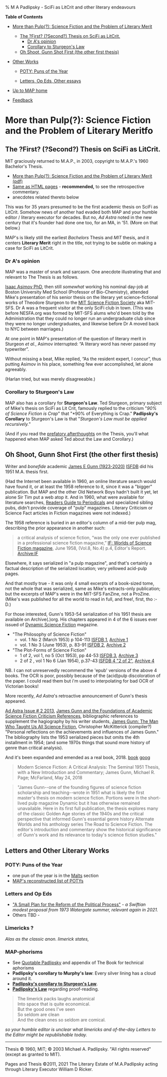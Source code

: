 % M A Padlipsky - SciFi as LitCrit and other literary endeavours


**Table of Contents**

* [More than Pulp(?): Science Fiction and the Problem of Literary Merit](#more-than-pulp-science-fiction-and-the-problem-of-literary-merit)

   * [The ?First? (?Second?) Thesis on SciFi as LitCrit.](#the-first-second-thesis-on-scifi-as-litcrit.)
	   - [Dr A's opinion](#dr-as-opinion)
	   - [Corollary to Sturgeon's Law](#corollary-to-sturgeons-law)
   * [Oh Shoot, Gunn Shot First (the other first thesis)](#oh-shoot-gunn-shot-first-the-other-first-thesis)

* [Other Works](#letters-and-other-literary-works)

    - [POTY: Puns of the Year](#poty-puns-of-the-year)

    - [Letters, Op Eds, Other essays](#letters-and-op-eds)


* [Up to MAP home](../)

* [Feedback](https://github.com/n1vux/articles/issues/new/choose)


# More than Pulp(?): Science Fiction and the Problem of Literary Meritfo


## The ?First? (?Second?) Thesis on SciFi as LitCrit.

MIT graciously returned to M.A.P., in 2003, copyright to M.A.P.'s 1960 Bachelor's Thesis. 

* [More than Pulp(?): Science Fiction and the Problem of Literary Merit (pdf)](./SciFi/TheThesis.pdf)
* [Same as HTML pages](./tt/0cover-t.html) - **recommended,** to see the retrospective commentary.
* anecdotes related thereto below


This was for 35 years presumed to be the first academic thesis on SciFi as LitCrit.
Somehow news of another had evaded both MAP and your humble editor / literary executor for decades.
But no, *Ad Astra* noted in the new century that it's founder had done one too, for an MA, in '51. (More on that below.)

MAP's is likely still the earliest *Bachelors* Thesis and *MIT* thesis, and it centers **Literary Merit** right in the title, not trying to be subtle on making a case for SciFi as LitCrit.

### Dr A's opinion

MAP was a master of snark and sarcasm. One anecdote illustrating that and relevant to The Thesis is as follows.

[Isaac Asimov PhD](https://en.wikipedia.org/wiki/Isaac_Asimov), then still *somewhat* working his nominal day-job at Boston University Med School (Professor of Bio-Chemistry), attended Mike's presentation of his senior thesis on the literary yet science-fictional works of Theodore Sturgeon to the [MIT Science Fiction Society](mitsfs.mit.edu) aka MIT-SFS. Dr A was a frequent visitor at the only SciFi club in town. (This was before NESFA.org was formed by MIT-SFS alums who'd been told by the Administration that they could no longer run an undergraduate club since they were no longer undergraduates, and likewise before Dr A moved back to NYC between marriages.)

At one point in MAP's presentation of the question of literary merit in Sturgeon *et al.*, Asimov interrupted:  “A literary word has never passed my typewriter”.

Without missing a beat, Mike replied, “As the resident expert, I concur”, thus
putting Asimov in his place, something few ever accomplished, let alone agreeably.

(Harlan tried, but was merely disagreeable.)

### Corollary to Sturgeon's Law

MAP also has a corollary for **Sturgeon's Law**. Ted Sturgeon, primary subject of Mike's thesis on SciFi as Lit Crit, famously replied to the criticism  "*90% of Science Fiction is Crap*" that "*90% of Everything is Crap."  **Padlipsky's Corollary** to Sturgeon's Law is that "*Sturgeon's Law must be applied recursively.*"  

(And if you read the [prefatory afterthoughts](./tt/01about.html) on the Thesis, you'll what happened when MAP asked Ted about the Law and Corollary.)

## Oh Shoot, Gunn Shot First (the other first thesis)

Writer and *bonefide* academic [James E Gunn (1923-2020)](https://en.wikipedia.org/wiki/James_E._Gunn_%28writer%29) [ISFDB](http://www.isfdb.org/cgi-bin/ea.cgi?1162) did his 1951 M.A. thesis first.

(Had the Internet been available in 1960, an online literature search would have found it, or at least the 1958 reference to it, since it was a "bigger" publication. But MAP and the other Old Network Boys hadn't built it yet, let alone Sir Tim put a web atop it. And in 1960, what were available for literature searches, [Readers Guide to Periodicals](https://en.wikipedia.org/wiki/Readers%27_Guide_to_Periodical_Literature) and specialized sibling pubs, didn't provide coverage of "pulp" magazines. Literary Criticism or Science Fact articles in Fiction magazines were not indexed.)

The 1958 reference is buried in an editor's column of a mid-tier pulp mag, describing the prior appearance in another such:

> a critical analysis of science fiction, “was the only one ever published in a professional science fiction magazine,” 
> [IF: Worlds of Science Fiction magazine](https://en.wikipedia.org/wiki/If_%28magazine%29), June 1958, (Vol.8, No.4) p.4, Editor's Report.
> [Archive:IF](https://archive.org/details/1958-06_IF/page/n5/mode/1up?view=theater)


Elsewhere, it says serialized in "a pulp magazine", and that's certainly a factual description of the serialized location; very yellowed acid-pulp pages.

And that mostly true - it was only 4 small excerpts of a book-sized tome, not the whole that was serialized, same as Mike's extracts-only publication; but the excerpts of MAP's were in the MIT-SFS FanZine, not a ProZine. (Mike's was published for all the world to read in full, and free!, first, tho :-D.)

For those interested, Gunn's 1953-54 serialization of his 1951 thesis are available on Archive(.)org. His chapters appeared in 4 of the 6 issues ever issued of [Dynamic Science Fiction](https://en.wikipedia.org/wiki/Dynamic_Science_Fiction) magazine. 


*  "The Philosophy of Science Fiction" 
   -  vol. 1 No 2 (March 1953) p 104-113
      [ISFDB 1](http://www.isfdb.org/cgi-bin/title.cgi?239341),
      [Archive 1](https://archive.org/details/Dynamic_Science_Fiction_v01n02_1953-03_Gorgon776/page/n103/mode/2up)
    - vol. 1 No 3 (June 1953), p. 83-91
      [ISFDB 2](http://www.isfdb.org/cgi-bin/title.cgi?243111),
      [Archive 2](https://archive.org/details/Dynamic_Science_Fiction_v01n03_1953-06_slpn/page/n81/mode/2up)
 * "The Plot-Forms of Science Fiction"
     - 1 of 2, vol 1, no 5 (Oct 1953), pp 44-53 
       [ISFDB 3](http://www.isfdb.org/cgi-bin/title.cgi?249361),
       [Archive 3](https://archive.org/details/Dynamic_Science_Fiction_v01n05_1953-10_slpn/page/n43/mode/2up)
	- 2 of 2 , vol 1 No 6 (Jan 1954), p.37-43 
      [ISFDB 4 "2 of 2"](http://www.isfdb.org/cgi-bin/title.cgi?254761),
      [Archive 4](https://archive.org/details/Dynamic_Science_Fiction_v01n06_1954-01_sleipnir-reconstructed/page/n35/mode/2up)

NB. I can not unreservedly recommend the 'epub' versions of the above 4 books.  The OCR is poor, possibly because of the (acid)pulp discoloration of the paper. I could read them but i'm used to interpolating for bad OCR of Victorian books!

More recently, *Ad Astra*'s retroactive announcement of Gunn's thesis appeared. 

[Ad Astra Issue # 2 2013](https://www.adastrasf.com/category/issue-2/), 
[James Gunn and the Foundations of Academic Science Fiction Criticism References](https://www.adastrasf.com/jim-academic-sf-criticiscm-references/), bibliographic references to supplement the hagiography by his writer students, 
[James Gunn: The Man Who Taught Us All Science Fiction](https://www.adastrasf.com/james-gunn-the-man-who-taught-us-all-science-fiction/), Christopher McKitterick (compiler?) "Personal reflections on the achievements and influences of James Gunn." The bibliography lists the 1953 serialized pieces but omits the 4th installment in 1954; (and some 1970s things that sound more history of genre than critical analysis).

And it's been expanded and emended as a real book, 2018.
[book](https://isbn.nu/9781476673196) [goog](https://books.google.com/books/about/Modern_Science_Fiction_A_Critical_Analys.html?id=el5dDwAAQBAJ)

> Modern Science Fiction: A Critical Analysis: The Seminal 1951 Thesis, with a New Introduction and Commentary; James Gunn, Michael R. Page; McFarland, May 24, 2018

> "James Gunn--one of the founding figures of science fiction scholarship and teaching--wrote in 1951 what is likely the first master's thesis on modern science fiction. Portions were in the short-lived pulp magazine Dynamic but it has otherwise remained unavailable. Here in its first full publication, the thesis explores many of the classic Golden Age stories of the 1940s and the critical perspective that informed Gunn's essential genre history Alternate Worlds and his anthology series The Road to Science Fiction. The editor's introduction and commentary show the historical significance of Gunn's work and its relevance to today's science fiction studies."


## Letters and Other Literary Works

### POTY: Puns of the Year

* one pun of the year is in the [Malts](../Malt/index.html#pun-of-the-year-for-1986) section 
* [MAP's reconstructed list of POTYs](Letters/potys.html)

### Letters and Op Eds

* ["A Small Plan for the Reform of the Political Process"](./Letters/smallplan.html) - *a Swiftian modest proposal from 1973 Watergate summer, relevant again in 2021.*
* Others TBD - 

### Limericks ?

*Alas as the classic anon. limerick states,*

### MAP-phorisms

* See [Quotable Padlipsky]() and appendix of The Book for technical aphorisms
* **Padlipsky's corollary to Murphy's law**: Every silver lining has a cloud around it.
* **[Padlipsky's corollary to Sturgeon's Law](#corollary-to-sturgeons-law)**.
* **[Padlipsky's Law](./tt/01about.html#padlipskys_law)** regarding proof-reading.

> The limerick packs laughs anatomical <br />
> Into space that is quite economical. <br />
> But the good ones I've seen <br />
> So seldom are clean <br />
> And the clean ones so seldom are comical.

*so your humble editor is unclear what limericks and of-the-day Letters to the Editor might be republishable today.*


-----------

Thesis &copy; 1960, MIT; &copy; 2003 Michael A. Padlipsky. "All rights reserved" (except as granted to MIT).

Pages and Thesis &copy;2011, 2021 The Literary Estate of M.A.Padlipsky acting through Literary Executor William D Ricker.
